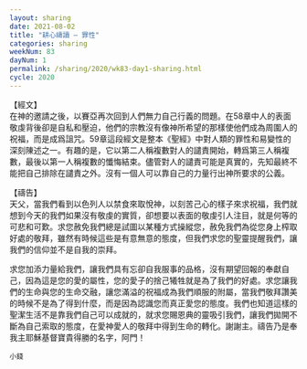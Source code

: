 ```yaml
---
layout: sharing
date: 2021-08-02
title: "耕心禱讀 – 罪性"
categories: sharing
weekNum: 83
dayNum: 1
permalink: /sharing/2020/wk83-day1-sharing.html
cycle: 2020
---
```


【經文】  
在神的邀請之後，以賽亞再次回到人們無力自己行義的問題。在58章中人的表面敬虔背後卻是自私和壓迫，他們的宗教沒有像神所希望的那樣使他們成為周圍人的祝福，而是成爲詛咒。59章這段經文是整本《聖經》中對人類的罪性和易變性的深刻陳述之一。有趣的是，它以第二人稱複數對人的譴責開始，轉爲第三人稱複數，最後以第一人稱複數的懺悔結束。儘管對人的譴責可能是真實的，先知最終不能把自己排除在譴責之外。沒有一個人可以靠自己的力量行出神所要求的公義。

【禱告】  
天父，當我們看到以色列人以禁食來取悅神，以刻苦己心的樣子來求祝福，我們就想到今天的我們如果沒有敬虔的實質，卻想要以表面的敬虔引人注目，就是何等的可悲和可歎。求您赦免我們總是試圖以某種方式操縱您，赦免我們為從您身上榨取好處的敬拜，雖然有時候這些是有意無意的態度，但我們求您的聖靈提醒我們，讓我們的信仰並不是自我的崇拜。

求您加添力量給我們，讓我們具有忘卻自我服事的品格，沒有期望回報的奉獻自己，因為這是您的愛的屬性，您的愛子的捨己犧牲就是為了我們的好處。求您讓我們的生命與您的生命交融，讓您滿溢的祝福成為我們順服的附屬，當我們敬拜讚美的時候不是為了得到什麼，而是因為認識您而真正愛您的態度。我們也知道這樣的聖潔生活不是靠我們自己可以成就的，就求您賜恩典的靈吸引我們，讓我們拋開不斷為自己索取的態度，在愛神愛人的敬拜中得到生命的轉化。謝謝主。禱告乃是奉我主耶穌基督寶貴得勝的名字，阿門！

`小錢`
